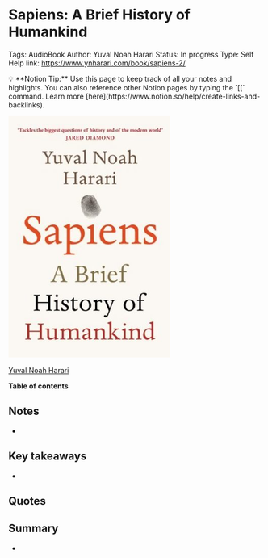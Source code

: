 # Sapiens: A Brief History of Humankind

Tags: AudioBook
Author: Yuval Noah Harari
Status: In progress
Type: Self Help
link: https://www.ynharari.com/book/sapiens-2/

<aside>
💡 **Notion Tip:** Use this page to keep track of all your notes and highlights. You can also reference other Notion pages by typing the `[[` command. Learn more [here](https://www.notion.so/help/create-links-and-backlinks).

</aside>

![[Yuval Noah Harari](https://www.ynharari.com/book/sapiens-2/)](Untitled.png)

[Yuval Noah Harari](https://www.ynharari.com/book/sapiens-2/)

**Table of contents**

## Notes

- 

## Key takeaways

- 

## Quotes

> 
> 

## Summary

-